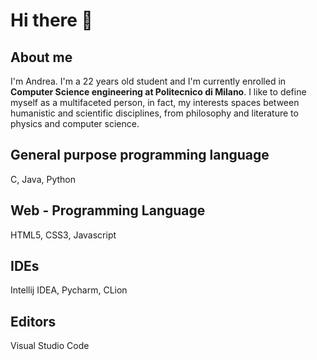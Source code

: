 # Hi there 👋

<!--
**AndreaCroci5/AndreaCroci5** is a ✨ _special_ ✨ repository because its `README.md` (this file) appears on your GitHub profile.

Here are some ideas to get you started:

- 🔭 I’m currently working on ...
- 🌱 I’m currently learning ...
- 👯 I’m looking to collaborate on ...
- 🤔 I’m looking for help with ...
- 💬 Ask me about ...
- 📫 How to reach me: ...
- 😄 Pronouns: ...
- ⚡ Fun fact: ...
-->

## About me

I'm Andrea. I'm a 22 years old student and I'm currently enrolled in **Computer Science engineering at Politecnico di Milano**. I like to define myself as a multifaceted person, in fact, my interests spaces between humanistic and scientific disciplines, from philosophy and literature to physics and computer science.

## General purpose programming language
C, Java, Python
## Web - Programming Language
HTML5, CSS3, Javascript
## IDEs
Intellij IDEA, Pycharm, CLion
## Editors
Visual Studio Code

